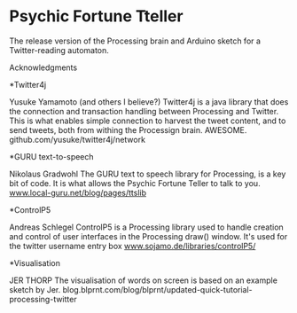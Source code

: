 Psychic Fortune Tteller
======================

The release version of the Processing brain and Arduino sketch for a Twitter-reading automaton.

Acknowledgments

*Twitter4j

Yusuke Yamamoto (and others I believe?)
Twitter4j is a java library that does the connection and transaction handling between Processing and Twitter. This is what enables simple connection to harvest the tweet content, and to send tweets, both from withing the Processign brain. AWESOME.
github.com/yusuke/twitter4j/network

*GURU text-to-speech

Nikolaus Gradwohl
The GURU text to speech library for Processing, is a key bit of code. It is what allows the Psychic Fortune Teller to talk to you.
www.local-guru.net/blog/pages/ttslib

*ControlP5

Andreas Schlegel
ControlP5 is a Processing library used to handle creation and control of user interfaces in the Processing draw() window.
It's used for the twitter username entry box
www.sojamo.de/libraries/controlP5/

*Visualisation

JER THORP
The visualisation of words on screen is based on an example sketch by Jer.
blog.blprnt.com/blog/blprnt/updated-quick-tutorial-processing-twitter 
